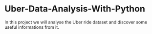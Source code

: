 # Uber-Data-Analysis-With-Python
In this project we will analyse the Uber ride dataset and discover some useful informations from it.
